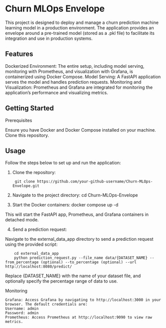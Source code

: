 # Churn MLOps Envelope

This project is designed to deploy and manage a churn prediction machine learning model in a production environment. The application provides an envelope around a pre-trained model (stored as a .pkl file) to facilitate its integration and use in production systems.

## Features

Dockerized Environment: The entire setup, including model serving, monitoring with Prometheus, and visualization with Grafana, is containerized using Docker Compose.
Model Serving: A FastAPI application serves the model and handles prediction requests.
Monitoring and Visualization: Prometheus and Grafana are integrated for monitoring the application’s performance and visualizing metrics.

## Getting Started

Prerequisites

Ensure you have Docker and Docker Compose installed on your machine.
Clone this repository.

## Usage

Follow the steps below to set up and run the application:

1. Clone the repository:
 
		git clone https://github.com/your-github-username/Churn-MLOps-Envelope.git

2. Navigate to the project directory:
		cd Churn-MLOps-Envelope

3. Start the Docker containers:
		docker compose up -d

  This will start the FastAPI app, Prometheus, and Grafana containers in detached mode.

4. Send a prediction request:

Navigate to the external_data_app directory to send a prediction request using the provided script:

		cd external_data_app
		python prediction_request.py --file_name data/{DATASET_NAME} --from_percentage (optional) --to_percentage (optional) --url http://localhost:8080/predict/

Replace {DATASET_NAME} with the name of your dataset file, and optionally specify the percentage range of data to use.

Monitoring

	Grafana: Access Grafana by navigating to http://localhost:3000 in your browser. The default credentials are:
	Username: admin
	Password: admin
	Prometheus: Access Prometheus at http://localhost:9090 to view raw metrics.


  
